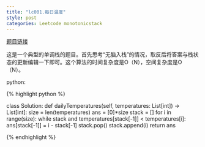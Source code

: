 ```yaml
---
title: "lc001.每日温度"
style: post
categories: Leetcode monotonicstack
---
```


[题目链接](https://leetcode-cn.com/problems/daily-temperatures/)

这是一个典型的单调栈的题目。首先思考“无脑入栈”的情况，取反后将答案与栈状态的更新编辑一下即可。这个算法的时间复杂度是O（N），空间复杂度是O（N）。

python:

{% highlight python %}

class Solution:
    def dailyTemperatures(self, temperatures: List[int]) -> List[int]:
        size = len(temperatures)
        ans = [0]*size
        stack = []
        for i in range(size):
            while stack and temperatures[stack[-1]] < temperatures[i]:
                ans[stack[-1]] = i - stack[-1]
                stack.pop()
            stack.append(i)
        return ans

{% endhighlight %}

